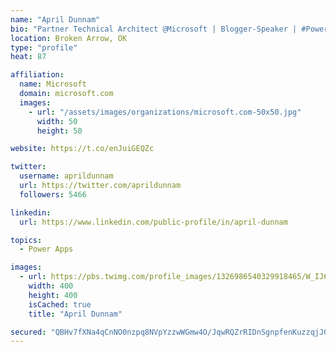 ```yaml
---
name: "April Dunnam"
bio: "Partner Technical Architect @Microsoft | Blogger-Speaker | #PowerApps, #PowerAutomate, #Office365, #SharePoint | #WIT | #Karaoke Queen"
location: Broken Arrow, OK
type: "profile"
heat: 87

affiliation:
  name: Microsoft
  domain: microsoft.com
  images:
    - url: "/assets/images/organizations/microsoft.com-50x50.jpg"
      width: 50
      height: 50

website: https://t.co/enJuiGEQZc

twitter:
  username: aprildunnam
  url: https://twitter.com/aprildunnam
  followers: 5466

linkedin:
  url: https://www.linkedin.com/public-profile/in/april-dunnam

topics:
  - Power Apps

images:
  - url: https://pbs.twimg.com/profile_images/1326986540329918465/W_IJ6Ih2_400x400.jpg
    width: 400
    height: 400
    isCached: true
    title: "April Dunnam"

secured: "QBHv7fXNa4qCnNO0nzpq8NVpYzzwWGmw4O/JqwRQZrRIDnSgnpfenKuzzqjJ0C9ISHaNN4Byvh2b84JRQXTZ/qibiZgpD1gHU/D8zBX6H1kPGjjZxCoTYzJhOc1Smq8kwBNYjulG0qv9ca9l0PA1CynSWhMPQ0MrS45F0d5PqgGTFLlM4XRla8eLtD42Px9pvTkI+XhKdUzqjSVeEEal4m45oFVXps/SE/fpBecxVuxxfyPXr22N3x9r5b1BTNXZhbVM5kqtCvcVNtfEjteosMOgidVCSNBzqb0oZ61yBybficfHorxsiaQoR7VvlmzvjuCJjSBO8JTbvb8tNXMzMHoniahnfwcdGUqSGdXNnKVWtIekiZb7JlyyX5ttO7QuWQFNq9dKhnV0/PxHyMAms1nNg8NY/2+ijywUIdxi1T4=;v3D4W857Cv51Wwu2iIZa7w=="
---
```


